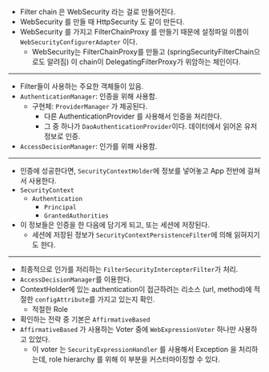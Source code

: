 - Filter chain 은 WebSecurity 라는 걸로 만들어진다.
- WebSecurity 를 만들 때 HttpSecurity 도 같이 만든다.
- WebSecurity 를 가지고 FilterChainProxy 를 만들기 때문에 설정파일 이름이 `WebSecurityConfigurerAdapter` 이다.
  - WebSecurity는 FilterChainProxy를 만들고 (springSecurityFilterChain으로도 알려짐) 이 chain이 DelegatingFilterProxy가 위암하는 체인이다.

---

- Filter들이 사용하는 주요한 객체들이 있음.
- `AuthenticationManager`: 인증을 위해 사용함.
  - 구현체: `ProviderManager` 가 제공된다.
    - 다른 AuthenticationProvider 를 사용해서 인증을 처리한다.
    - 그 중 하나가 `DaoAuthenticationProvider`이다. 데이터에서 읽어온 유저 정보로 인증.
- `AccessDecisionManager`: 인가를 위해 사용함.

---

- 인증에 성공한다면, `SecurityContextHolder`에 정보를 넣어놓고 App 전반에 걸쳐서 사용한다.
- `SecurityContext`
  - `Authentication`
    - `Principal`
    - `GrantedAuthorities`
- 이 정보들은 인증을 한 다음에 담기게 되고, 또는 세션에 저장된다.
  - 세션에 저장된 정보가 `SecurityContextPersistenceFilter`에 의해 읽혀지기도 한다.

--- 

- 최종적으로 인가를 저리하는 `FilterSecurityIntercepterFilter`가 처리.
- `AccessDecisionManager`를 이용한다.
- ContextHolder에 있는 authentication이 접근하려는 리소스 (url, method)에 적절한 `configAttribute`를 가지고 있는지 확인.
  - 적절한 Role
- 확인하는 전략 중 기본은 `AffirmativeBased`
- `AffirmativeBased` 가 사용하는 Voter 중에 `WebExpressionVoter` 하나만 사용하고 있었다.
  - 이 voter 는 `SecurityExpressionHandler` 를 사용해서 Exception 을 처리하는데, role hierarchy 를 위해 이 부분을 커스터마이징할 수 있다.